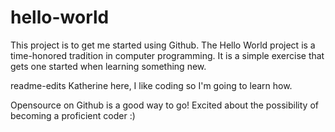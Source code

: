 # hello-world
This project is to get me started using Github. The Hello World project is a time-honored tradition in computer programming. It is a simple exercise that gets one started when learning something new. 

readme-edits
Katherine here, I like coding so I'm going to learn how.

Opensource on Github is a good way to go!
Excited about the possibility of becoming a proficient coder :)
